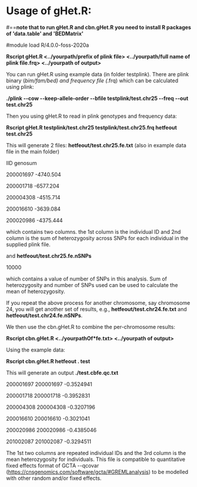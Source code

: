 # Usage of gHet.R:

#==**note that to run gHet.R and cbn.gHet.R you need to install R packages of 'data.table' and 'BEDMatrix'**

#module load R/4.0.0-foss-2020a

**Rscript gHet.R <../yourpath/prefix of plink file> <../yourpath/full name of plink file.frq> <../yourpath of output> <your outputname>**

You can run gHet.R using example data (in folder testplink). There are plink binary (*bim/fam/bed) and frequency file (*.frq) which can be calculated using plink:

**./plink --cow --keep-allele-order  --bfile testplink/test.chr25 --freq --out test.chr25**

Then you using gHet.R to read in plink genotypes and frequency data:

**Rscript gHet.R testplink/test.chr25 testplink/test.chr25.frq hetfeout test.chr25**

This will generate 2 files: **hetfeout/test.chr25.fe.txt** (also in example data file in the main folder)

IID     genosum

200001697       -4740.504

200001718       -6577.204

200004308       -4515.714

200016610       -3639.084

200020986       -4375.444


which contains two columns. the 1st column is the individual ID and 2nd column is the sum of heterozygosity across SNPs for each individual in the supplied plink file.

and **hetfeout/test.chr25.fe.nSNPs**

10000

which contains a value of number of SNPs in this analysis. Sum of heterozygosity and number of SNPs used can be used to calculate the mean of heterozygosity.

If you repeat the above process for another chromosome, say chromosome 24, you will get another set of results, e.g., **hetfeout/test.chr24.fe.txt** and **hetfeout/test.chr24.fe.nSNPs**. 

We then use the cbn.gHet.R to combine the per-chromosome results:

**Rscript cbn.gHet.R <../yourpathOf*fe.txt>  <../yourpath of output> <your outputname>**

Using the example data:

**Rscript cbn.gHet.R hetfeout . test**

This will generate an output **./test.cbfe.qc.txt**

200001697       200001697       -0.3524941

200001718       200001718       -0.3952831

200004308       200004308       -0.3207196

200016610       200016610       -0.3021041

200020986       200020986       -0.4385046

201002087       201002087       -0.3294511

The 1st two columns are repeated individual IDs and the 3rd column is the mean heterozygosity for individuals. 
This file is compatible to quantitative fixed effects format of GCTA --qcovar (https://cnsgenomics.com/software/gcta/#GREMLanalysis) to be modelled with other random and/or fixed effects. 
